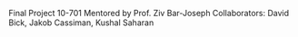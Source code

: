 Final Project 10-701 Mentored by Prof. Ziv Bar-Joseph 
Collaborators: David Bick, Jakob Cassiman, Kushal Saharan
